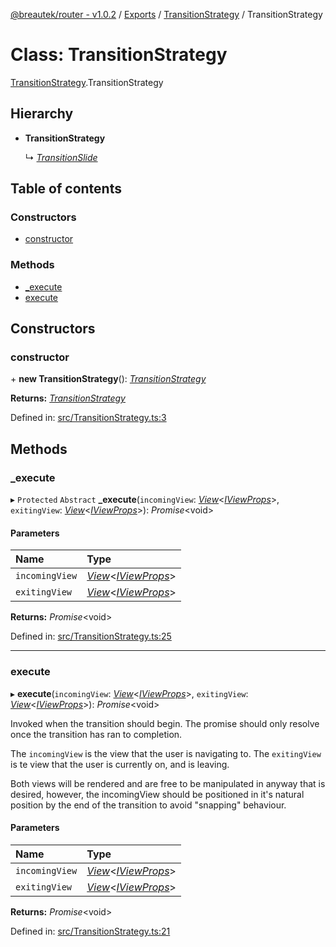 [@breautek/router - v1.0.2](../README.md) / [Exports](../modules.md) / [TransitionStrategy](../modules/transitionstrategy.md) / TransitionStrategy

# Class: TransitionStrategy

[TransitionStrategy](../modules/transitionstrategy.md).TransitionStrategy

## Hierarchy

- **TransitionStrategy**

  ↳ [*TransitionSlide*](transitionslide.transitionslide-1.md)

## Table of contents

### Constructors

- [constructor](transitionstrategy.transitionstrategy-1.md#constructor)

### Methods

- [\_execute](transitionstrategy.transitionstrategy-1.md#_execute)
- [execute](transitionstrategy.transitionstrategy-1.md#execute)

## Constructors

### constructor

\+ **new TransitionStrategy**(): [*TransitionStrategy*](transitionstrategy.transitionstrategy-1.md)

**Returns:** [*TransitionStrategy*](transitionstrategy.transitionstrategy-1.md)

Defined in: [src/TransitionStrategy.ts:3](https://github.com/breautek/router/blob/3a44627/src/TransitionStrategy.ts#L3)

## Methods

### \_execute

▸ `Protected` `Abstract` **_execute**(`incomingView`: [*View*](view.view-1.md)<[*IViewProps*](../interfaces/view.iviewprops.md)\>, `exitingView`: [*View*](view.view-1.md)<[*IViewProps*](../interfaces/view.iviewprops.md)\>): *Promise*<void\>

#### Parameters

| Name | Type |
| :------ | :------ |
| `incomingView` | [*View*](view.view-1.md)<[*IViewProps*](../interfaces/view.iviewprops.md)\> |
| `exitingView` | [*View*](view.view-1.md)<[*IViewProps*](../interfaces/view.iviewprops.md)\> |

**Returns:** *Promise*<void\>

Defined in: [src/TransitionStrategy.ts:25](https://github.com/breautek/router/blob/3a44627/src/TransitionStrategy.ts#L25)

___

### execute

▸ **execute**(`incomingView`: [*View*](view.view-1.md)<[*IViewProps*](../interfaces/view.iviewprops.md)\>, `exitingView`: [*View*](view.view-1.md)<[*IViewProps*](../interfaces/view.iviewprops.md)\>): *Promise*<void\>

Invoked when the transition should begin.
The promise should only resolve once the transition
has ran to completion.

The `incomingView` is the view that the user is navigating to.
The `exitingView` is te view that the user is currently on, and is leaving.

Both views will be rendered and are free to be manipulated in anyway that is desired,
however, the incomingView should be positioned in it's natural position by the end
of the transition to avoid "snapping" behaviour.

#### Parameters

| Name | Type |
| :------ | :------ |
| `incomingView` | [*View*](view.view-1.md)<[*IViewProps*](../interfaces/view.iviewprops.md)\> |
| `exitingView` | [*View*](view.view-1.md)<[*IViewProps*](../interfaces/view.iviewprops.md)\> |

**Returns:** *Promise*<void\>

Defined in: [src/TransitionStrategy.ts:21](https://github.com/breautek/router/blob/3a44627/src/TransitionStrategy.ts#L21)

